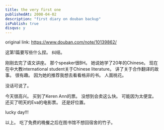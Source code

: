 ```yaml
---
title: the very first one
publishedAt: 2008-04-02
description: "first diary on douban backup"
isPublish: true
disqus: y
---
```


original link: https://www.douban.com/note/10139862/

这第1篇要写些什么捏。
纠结。

刚刚去完了语文讲座。
那个speaker很BH。
她说她学了20年的Chinese。
现在在中大教international student关于Chinese literature。
讲了关于合作翻译的故事。
很有趣。
因为她的推荐我想去看看格非的书。
人面桃花。

没话可说了。

今天很高兴。
买到了Keren Ann的票。
没想到会卖这么快。
可能因为太便宜。
还买了明天的Eva的电影票。
还是好位置。

lucky day!!!


以上。
吃了免费的晚餐之后在图书馆不想回宿舍的竹子。
